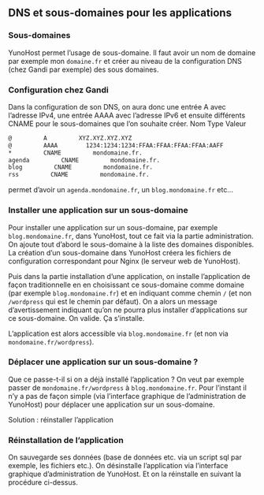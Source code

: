 ## DNS et sous-domaines pour les applications

### Sous-domaines

YunoHost permet l’usage de sous-domaine. Il faut avoir un nom de domaine par exemple mon `domaine.fr` et créer au niveau de la configuration DNS (chez Gandi par exemple) des sous domaines.

### Configuration chez Gandi

Dans la configuration de son DNS, on aura donc une entrée A avec l’adresse IPv4, une entrée AAAA avec l’adresse IPv6 et ensuite différents CNAME pour le sous-domaines que l’on souhaite créer.
Nom Type Valeur
```bash
@         A         XYZ.XYZ.XYZ.XYZ
@         AAAA        1234:1234:1234:FFAA:FFAA:FFAA:FFAA:AAFF
*         CNAME         mondomaine.fr.
agenda         CNAME         mondomaine.fr.
blog         CNAME         mondomaine.fr.
rss         CNAME         mondomaine.fr.
```
permet d’avoir un `agenda.mondomaine.fr`, un `blog.mondomaine.fr` etc…

### Installer une application sur un sous-domaine

Pour installer une application sur un sous-domaine, par exemple `blog.mondomaine.fr`, dans YunoHost, tout ce fait via la partie administration. On ajoute tout d’abord le sous-domaine à la liste des domaines disponibles. La création d’un sous-domaine dans YunoHost créera les fichiers de configuration correspondant pour Nginx (le serveur web de YunoHost).

Puis dans la partie installation d’une application, on installe l’application de façon traditionnelle en en choisissant ce sous-domaine comme domaine (par exemple `blog.mondomaine.fr`) et en indiquant comme chemin `/` (et non `/wordpress` qui est le chemin par défaut). On a alors un message d’avertissement indiquant qu’on ne pourra plus installer d’applications sur ce sous-domaine. On valide. Ça s’installe.

L’application est alors accessible via `blog.mondomaine.fr` (et non via `mondomaine.fr/wordpress`).

### Déplacer une application sur un sous-domaine ?

Que ce passe-t-il si on a déjà installé l’application ? On veut par exemple passer de `mondomaine.fr/wordpress` à `blog.mondomaine.fr`.
Pour l’instant il n’y a pas de façon simple (via l’interface graphique de l’administration de YunoHost) pour déplacer une application sur un sous-domaine.

Solution : réinstaller l’application

### Réinstallation de l’application

On sauvegarde ses données (base de données etc. via un script sql par exemple, les fichiers etc.). On désinstalle l’application via l’interface graphique d’administration de YunoHost. Et on la réinstalle en suivant la procédure ci-dessus.
